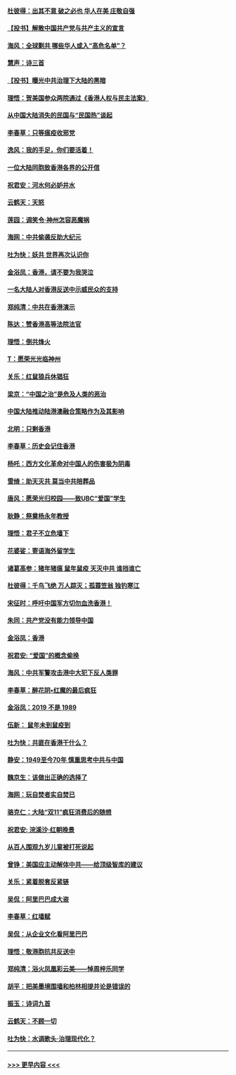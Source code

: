 #### [杜彼得：出其不意 破之必也 华人在美 庄敬自强](../pages/nsc993/n11679554.md?t=11261001) 
#### [【投书】解散中国共产党与共产主义的宣言](../pages/nsc993/n11679177.md?t=11261001) 
#### [海风：全球剿共 哪些华人或入“高危名单”？](../pages/nsc993/n11678617.md?t=11261001) 
#### [慧声：诗三首](../pages/nsc993/n11678848.md?t=11261001) 
#### [【投书】曝光中共治理下大陆的黑暗](../pages/nsc993/n11678674.md?t=11261001) 
#### [理悟：贺美国参众两院通过《香港人权与民主法案》](../pages/nsc993/n11678104.md?t=11261001) 
#### [从中国大陆消失的民国与“民国热”谈起](../pages/nsc993/n11678075.md?t=11261001) 
#### [李春草：只等瘟疫收邪党](../pages/nsc993/n11677308.md?t=11261001) 
#### [逸风：我的手足，你们要活着！](../pages/nsc993/n11676352.md?t=11261001) 
#### [一位大陆同胞致香港各界的公开信](../pages/nsc993/n11675761.md?t=11261001) 
#### [祝君安：河水何必妒井水](../pages/nsc993/n11675746.md?t=11261001) 
#### [云鹤天：天怒](../pages/nsc993/n11675718.md?t=11261001) 
#### [莲园：调笑令‧神州怎容恶魔祸](../pages/nsc993/n11675648.md?t=11261001) 
#### [海网：中共偷袭反助大纪元](../pages/nsc993/n11673515.md?t=11261001) 
#### [吐为快：妖共 世界再次认识你](../pages/nsc993/n11673506.md?t=11261001) 
#### [金浴凤：香港，请不要为我哭泣](../pages/nsc993/n11673248.md?t=11261001) 
#### [一名大陆人对香港反送中示威民众的支持](../pages/nsc993/n11672615.md?t=11261001) 
#### [郑纯清：中共在香港演示](../pages/nsc993/n11670539.md?t=11261001) 
#### [陈达：赞香港高等法院法官](../pages/nsc993/n11669542.md?t=11261001) 
#### [理悟：倒共烽火](../pages/nsc993/n11668844.md?t=11261001) 
#### [T：愿荣光光临神州](../pages/nsc993/n11668421.md?t=11261001) 
#### [关乐：红鼠狼兵休猖狂](../pages/nsc993/n11668378.md?t=11261001) 
#### [梁京：“中国之治”是危及人类的恶治](../pages/nsc993/n11668328.md?t=11261001) 
#### [中国大陆推动陆港澳融合策略作为及其影响](../pages/nsc993/n11668157.md?t=11261001) 
#### [北明：只剩香港](../pages/nsc993/n11668002.md?t=11261001) 
#### [李春草：历史会记住香港](../pages/nsc993/n11667927.md?t=11261001) 
#### [杨吒：西方文化革命对中国人的伤害极为阴毒](../pages/nsc993/n11664521.md?t=11261001) 
#### [雪绮：助天灭共 莫当中共陪葬品](../pages/nsc993/n11662650.md?t=11261001) 
#### [唐风：愿荣光归校园——致UBC“爱国”学生](../pages/nsc993/n11662194.md?t=11261001) 
#### [耿静：祭奠杨永年教授](../pages/nsc993/n11662514.md?t=11261001) 
#### [理悟：君子不立危墙下](../pages/nsc993/n11662172.md?t=11261001) 
#### [花婆娑：寄语海外留学生](../pages/nsc993/n11662121.md?t=11261001) 
#### [诸葛高参：猪年猪瘟 鼠年鼠疫 天灭中共 谁挡谁亡](../pages/nsc993/n11661980.md?t=11261001) 
#### [杜彼得：千鸟飞绝 万人踪灭；孤蓑笠翁 独钓寒江](../pages/nsc993/n11661170.md?t=11261001) 
#### [宋征时：呼吁中国军方切勿血洗香港！](../pages/nsc993/n11415318.md?t=11261001) 
#### [朱同：共产党没有能力领导中国](../pages/nsc993/n11660421.md?t=11261001) 
#### [金浴凤：香港](../pages/nsc993/n11660419.md?t=11261001) 
#### [祝君安: “爱国”的概念偷换](../pages/nsc993/n11659706.md?t=11261001) 
#### [海风：中共军警攻击港中大犯下反人类罪](../pages/nsc993/n11659632.md?t=11261001) 
#### [李春草：醉花阴•红魔的最后疯狂](../pages/nsc993/n11659287.md?t=11261001) 
#### [金浴凤：2019 不是 1989](../pages/nsc993/n11657663.md?t=11261001) 
#### [伍新： 鼠年未到鼠疫到](../pages/nsc993/n11655098.md?t=11261001) 
#### [吐为快：共匪在香港干什么？](../pages/nsc993/n11654891.md?t=11261001) 
#### [静安：1949至今70年 慎重思考中共与中国](../pages/nsc993/n11651244.md?t=11261001) 
#### [魏京生：该做出正确的选择了](../pages/nsc993/n11653084.md?t=11261001) 
#### [海网：玩自焚者实自焚已](../pages/nsc993/n11652423.md?t=11261001) 
#### [骆克仁：大陆“双11”疯狂消费后的随想](../pages/nsc993/n11652305.md?t=11261001) 
#### [祝君安: 浣溪沙·红朝晚景](../pages/nsc993/n11652258.md?t=11261001) 
#### [从百人围观九岁儿童被打死说起](../pages/nsc993/n11651030.md?t=11261001) 
#### [曾铮：美国应主动解体中共——给顶级智库的建议](../pages/nsc993/n11649888.md?t=11261001) 
#### [关乐：紧着脱套反紧链](../pages/nsc993/n11649069.md?t=11261001) 
#### [吴侃：阿里巴巴成大盗](../pages/nsc993/n11645523.md?t=11261001) 
#### [李春草：红墙赋](../pages/nsc993/n11646389.md?t=11261001) 
#### [吴侃：从企业文化看阿里巴巴](../pages/nsc993/n11645476.md?t=11261001) 
#### [理悟：敬港胞抗共反送中](../pages/nsc993/n11645466.md?t=11261001) 
#### [郑纯清：浴火凤凰彩云美——悼周梓乐同学](../pages/nsc993/n11645155.md?t=11261001) 
#### [胡平：把美墨境围墙和柏林相提并论是错误的](../pages/nsc993/n11645134.md?t=11261001) 
#### [振玉：诗词九首](../pages/nsc993/n11644081.md?t=11261001) 
#### [云鹤天：不顾一切](../pages/nsc993/n11643508.md?t=11261001) 
#### [吐为快：水调歌头·治理现代化？](../pages/nsc993/n11643485.md?t=11261001) 

----
#### [ >>> 更早内容 <<< ](../indexes/nsc993-earlier.md)
